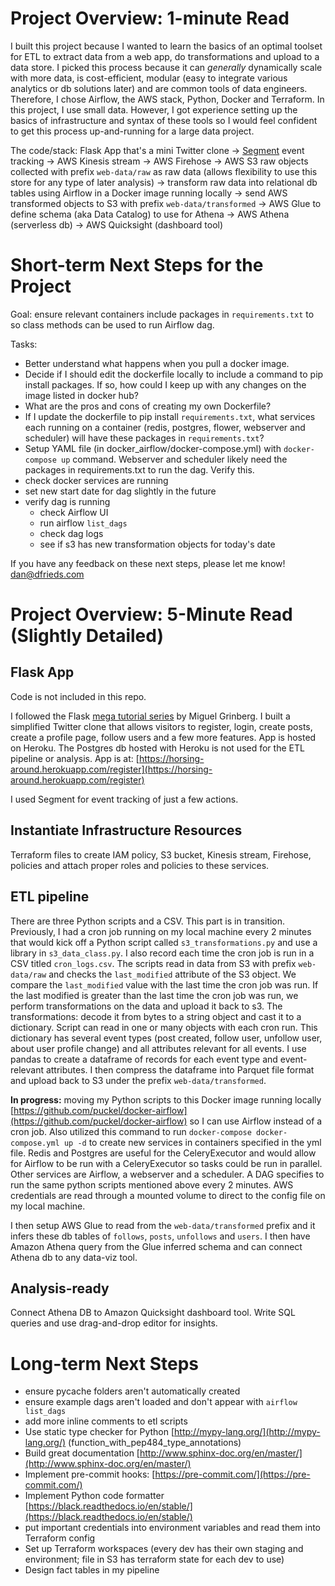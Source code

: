 # Project Overview: 1-minute Read

I built this project because I wanted to learn the basics of an optimal toolset for ETL to extract data from a web app, do transformations and upload to a data store. I picked this process because it can *generally* dynamically scale with more data, is cost-efficient, modular (easy to integrate various analytics or db solutions later) and are common tools of data engineers. Therefore, I chose Airflow, the AWS stack, Python, Docker and Terraform. In this project, I use small data. However, I got experience setting up the basics of infrastructure and syntax of these tools so I would feel confident to get this process up-and-running for a large data project.

The code/stack: Flask App that's a mini Twitter clone → [Segment](https://segment.com/) event tracking → AWS Kinesis stream → AWS Firehose → AWS S3 raw objects collected with prefix `web-data/raw` as raw data (allows flexibility to use this store for any type of later analysis) → transform raw data into relational db tables using Airflow in a Docker image running locally → send AWS transformed objects to S3 with prefix `web-data/transformed` → AWS Glue to define schema (aka Data Catalog) to use for Athena → AWS Athena (serverless db) → AWS Quicksight (dashboard tool)

# Short-term Next Steps for the Project

Goal: ensure relevant containers include packages in `requirements.txt` to so class methods can be used to run Airflow dag. 

Tasks:
- Better understand what happens when you pull a docker image.
- Decide if I should edit the dockerfile locally to include a command to pip install packages. If so, how could I keep up with any changes on the image listed in docker hub?
- What are the pros and cons of creating my own Dockerfile? 
- If I update the dockerfile to pip install `requirements.txt`, what services each running on a container (redis, postgres, flower, webserver and scheduler) will have these packages in `requirements.txt`? 
- Setup YAML file (in docker_airflow/docker-compose.yml) with `docker-compose up` command. Webserver and scheduler likely need the packages in requirements.txt to run the dag. Verify this.
- check docker services are running
- set new start date for dag slightly in the future
- verify dag is running
    - check Airflow UI
    - run airflow `list_dags`
    - check dag logs
    - see if s3 has new transformation objects for today's date

If you have any feedback on these next steps, please let me know! dan@dfrieds.com

# Project Overview: 5-Minute Read (Slightly Detailed)

## Flask App

Code is not included in this repo.

I followed the Flask [mega tutorial series](https://blog.miguelgrinberg.com/post/the-flask-mega-tutorial-part-i-hello-world) by Miguel Grinberg. I built a simplified Twitter clone that allows visitors to register, login, create posts, create a profile page, follow users and a few more features. App is hosted on Heroku. The Postgres db hosted with Heroku is not used for the ETL pipeline or analysis. App is at: [https://horsing-around.herokuapp.com/register](https://horsing-around.herokuapp.com/register)

I used Segment for event tracking of just a few actions. 

## Instantiate Infrastructure Resources

Terraform files to create IAM policy, S3 bucket, Kinesis stream, Firehose, policies and attach proper roles and policies to these services.

## ETL pipeline

There are three Python scripts and a CSV. This part is in transition. Previously, I had a cron job running on my local machine every 2 minutes that would kick off a Python script called  `s3_transformations.py` and use a library in  `s3_data_class.py`. I also record each time the cron job is run in a CSV titled `cron_logs.csv`. The scripts read in data from S3 with prefix `web-data/raw` and checks the `last_modified` attribute of the S3 object. We compare the `last_modified` value with the last time the cron job was run. If the last modified is greater than the last time the cron job was run, we perform transformations on the data and upload it back to s3. The transformations: decode it from bytes to a string object and cast it to a dictionary. Script can read in one or many objects with each cron run. This dictionary has several event types (post created, follow user, unfollow user, about user profile change) and all attributes relevant for all events. I use pandas to create a dataframe of records for each event type and event-relevant attributes. I then compress the dataframe into Parquet file format and upload back to S3 under the prefix `web-data/transformed`.

**In progress:** moving my Python scripts to this Docker image running locally [https://github.com/puckel/docker-airflow](https://github.com/puckel/docker-airflow) so I can use Airflow instead of a cron job. Also utilized this command to run `docker-compose docker-compose.yml up -d` to create new services in containers specified in the yml file. Redis and Postgres are useful for the CeleryExecutor and would allow for Airflow to be run with a CeleryExecutor so tasks could be run in parallel. Other services are Airflow, a webserver and a scheduler. A DAG specifies to run the same python scripts mentioned above every 2 minutes. AWS credentials are read through a mounted volume to direct to the config file on my local machine.

I then setup AWS Glue to read from the `web-data/transformed` prefix and it infers these db tables of `follows`, `posts`, `unfollows` and `users`. I then have Amazon Athena query from the Glue inferred schema and can connect Athena db to any data-viz tool.

## Analysis-ready

Connect Athena DB to Amazon Quicksight dashboard tool. Write SQL queries and use drag-and-drop editor for insights.

# Long-term Next Steps

- ensure pycache folders aren't automatically created
- ensure example dags aren't loaded and don't appear with `airflow list_dags`
- add more inline comments to etl scripts
- Use static type checker for Python [http://mypy-lang.org/](http://mypy-lang.org/) (function_with_pep484_type_annotations)
- Build great documentation [http://www.sphinx-doc.org/en/master/](http://www.sphinx-doc.org/en/master/)
- Implement pre-commit hooks: [https://pre-commit.com/](https://pre-commit.com/) 
- Implement Python code formatter [https://black.readthedocs.io/en/stable/](https://black.readthedocs.io/en/stable/)
- put important credentials into environment variables and read them into Terraform config
- Set up Terraform workspaces (every dev has their own staging and environment; file in S3 has terraform state for each dev to use)
- Design fact tables in my pipeline